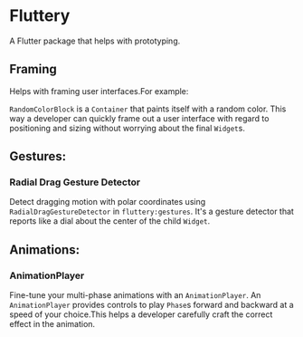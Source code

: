 # Fluttery

A Flutter package that helps with prototyping.

## Framing

Helps with framing user interfaces.For example:

`RandomColorBlock` is a `Container` that paints itself with a random color. This way a developer can quickly frame out a user interface with regard to positioning and sizing without worrying about the final `Widget`s.

## Gestures:

### Radial Drag Gesture Detector

Detect dragging motion with polar coordinates using `RadialDragGestureDetector` in `fluttery:gestures`. It's a gesture detector that reports like a dial about the center of the child `Widget`.

## Animations:

### AnimationPlayer

Fine-tune your multi-phase animations with an `AnimationPlayer`. An `AnimationPlayer` provides controls to play `Phase`s forward and backward at a speed of your choice.This helps a developer carefully craft the correct effect in the animation.
